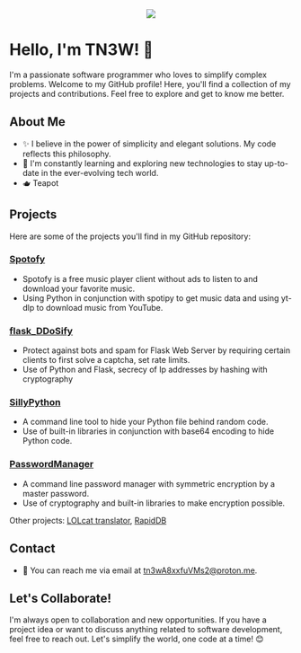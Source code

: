 <div align="center">
    <img src="https://github.com/tn3w/tn3w/blob/master/animation.gif">
</div>

# Hello, I'm TN3W! 👋

I'm a passionate software programmer who loves to simplify complex problems. Welcome to my GitHub profile! Here, you'll find a collection of my projects and contributions. Feel free to explore and get to know me better.

## About Me

- ✨ I believe in the power of simplicity and elegant solutions. My code reflects this philosophy.
- 🌱 I'm constantly learning and exploring new technologies to stay up-to-date in the ever-evolving tech world.
- 🫖 Teapot

## Projects

Here are some of the projects you'll find in my GitHub repository:

### [Spotofy](https://github.com/tn3w/Spotofy)

- Spotofy is a free music player client without ads to listen to and download your favorite music. 
- Using Python in conjunction with spotipy to get music data and using yt-dlp to download music from YouTube.

### [flask_DDoSify](https://github.com/tn3w/flask_DDoSify)

- Protect against bots and spam for Flask Web Server by requiring certain clients to first solve a captcha, set rate limits.
- Use of Python and Flask, secrecy of Ip addresses by hashing with cryptography

### [SillyPython](https://github.com/tn3w/SillyPython)

- A command line tool to hide your Python file behind random code.
- Use of built-in libraries in conjunction with base64 encoding to hide Python code.

### [PasswordManager](https://github.com/tn3w/passwordmanager)

- A command line password manager with symmetric encryption by a master password.
- Use of cryptography and built-in libraries to make encryption possible.

Other projects: [LOLcat translator](https://github.com/tn3w/LOLcat), [RapidDB](https://github.com/tn3w/RapidDB)

## Contact

- 📧 You can reach me via email at [tn3wA8xxfuVMs2@proton.me](mailto:tn3wA8xxfuVMs2@proton.me).

## Let's Collaborate!

I'm always open to collaboration and new opportunities. If you have a project idea or want to discuss anything related to software development, feel free to reach out. Let's simplify the world, one code at a time! 😊
